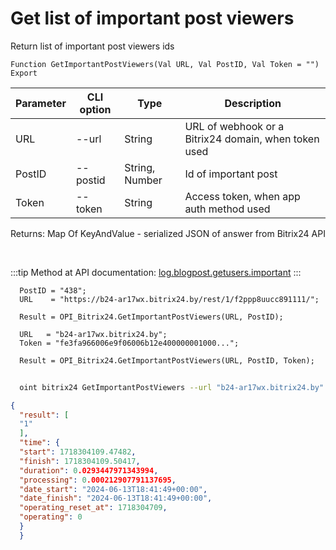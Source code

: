 ﻿---
sidebar_position: 4
---

# Get list of important post viewers
 Return list of important post viewers ids



`Function GetImportantPostViewers(Val URL, Val PostID, Val Token = "") Export`

  | Parameter | CLI option | Type | Description |
  |-|-|-|-|
  | URL | --url | String | URL of webhook or a Bitrix24 domain, when token used |
  | PostID | --postid | String, Number | Id of important post |
  | Token | --token | String | Access token, when app auth method used |

  
  Returns:  Map Of KeyAndValue - serialized JSON of answer from Bitrix24 API

<br/>

:::tip
Method at API documentation: [log.blogpost.getusers.important](https://dev.1c-bitrix.ru/rest_help/log/log_blogpost_getusers_important.php)
:::
<br/>


```bsl title="Code example"
  PostID = "438";
  URL    = "https://b24-ar17wx.bitrix24.by/rest/1/f2ppp8uucc891111/";
  
  Result = OPI_Bitrix24.GetImportantPostViewers(URL, PostID);
  
  URL   = "b24-ar17wx.bitrix24.by";
  Token = "fe3fa966006e9f06006b12e400000001000...";
  
  Result = OPI_Bitrix24.GetImportantPostViewers(URL, PostID, Token);
```



```sh title="CLI command example"
    
  oint bitrix24 GetImportantPostViewers --url "b24-ar17wx.bitrix24.by" --postid "438" --token "fe3fa966006e9f06006b12e400000001000..."

```

```json title="Result"
{
  "result": [
  "1"
  ],
  "time": {
  "start": 1718304109.47482,
  "finish": 1718304109.50417,
  "duration": 0.0293447971343994,
  "processing": 0.000212907791137695,
  "date_start": "2024-06-13T18:41:49+00:00",
  "date_finish": "2024-06-13T18:41:49+00:00",
  "operating_reset_at": 1718304709,
  "operating": 0
  }
  }
```

